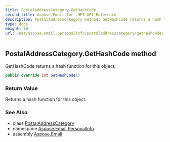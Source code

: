 ```yaml
---
title: PostalAddressCategory.GetHashCode
second_title: Aspose.Email for .NET API Reference
description: PostalAddressCategory method. GetHashCode returns a hash function for this object
type: docs
weight: 80
url: /net/aspose.email.personalinfo/postaladdresscategory/gethashcode/
---
```

## PostalAddressCategory.GetHashCode method

GetHashCode returns a hash function for this object.

```csharp
public override int GetHashCode()
```

### Return Value

Returns a hash function for this object.

### See Also

* class [PostalAddressCategory](../)
* namespace [Aspose.Email.PersonalInfo](../../postaladdresscategory/)
* assembly [Aspose.Email](../../../)


